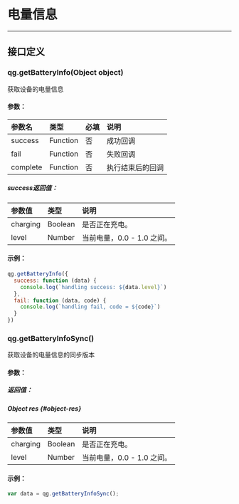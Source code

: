 # 电量信息

---

## 接口定义

### qg.getBatteryInfo\(Object object\)

获取设备的电量信息

#### 参数：

| 参数名 | 类型 | 必填 | 说明 |
| :--- | :--- | :--- | :--- |
| success | Function | 否 | 成功回调 |
| fail | Function | 否 | 失败回调 |
| complete | Function | 否 | 执行结束后的回调 |

##### success返回值：

| 参数值 | 类型 | 说明 |
| :--- | :--- | :--- |
| charging | Boolean | 是否正在充电。 |
| level | Number | 当前电量，0.0 - 1.0 之间。 |

#### 示例：

```js
qg.getBatteryInfo({
  success: function (data) {
    console.log(`handling success: ${data.level}`)
  },
  fail: function (data, code) {
    console.log(`handling fail, code = ${code}`)
  }
})
```

### qg.getBatteryInfoSync\(\)

获取设备的电量信息的同步版本

#### 参数：

##### 返回值：

##### Object res {#object-res}

| 参数值 | 类型 | 说明 |
| :--- | :--- | :--- |
| charging | Boolean | 是否正在充电。 |
| level | Number | 当前电量，0.0 - 1.0 之间。 |

#### 示例：

```js
var data = qg.getBatteryInfoSync();
```



